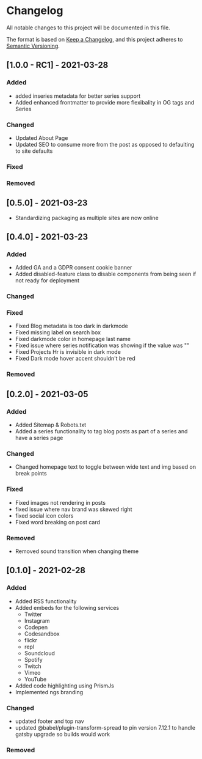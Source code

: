 # Changelog
All notable changes to this project will be documented in this file.

The format is based on [Keep a Changelog](https://keepachangelog.com/en/1.0.0/),
and this project adheres to [Semantic Versioning](https://semver.org/spec/v2.0.0.html).
## [1.0.0 - RC1] - 2021-03-28
### Added
- added inseries metadata for better series support
- Added enhanced frontmatter to provide more flexibality in OG tags and Series 
### Changed
- Updated About Page
- Updated SEO to consume more from the post as opposed to defaulting to site defaults
### Fixed
### Removed

## [0.5.0] - 2021-03-23
- Standardizing packaging as multiple sites are now online

## [0.4.0] - 2021-03-23
### Added
- Added GA and a GDPR consent cookie banner
- Added disabled-feature class to disable components from being seen if not ready for deployment
### Changed

### Fixed
- Fixed Blog metadata is too dark in darkmode
- Fixed missing label on search box
- Fixed darkmode color in homepage last name
- Fixed issue where series notification was showing if the value was ""
- Fixed Projects Hr is invisible in dark mode
- Fixed Dark mode hover accent shouldn't be red
### Removed

## [0.2.0] - 2021-03-05
### Added
- Added Sitemap & Robots.txt
- Added a series functionality to tag blog posts as part of a series and have a series page
### Changed
- Changed homepage text to toggle between wide text and img based on break points
### Fixed
- Fixed images not rendering in posts
- fixed issue where nav brand was skewed right  
- fixed social icon colors
- Fixed word breaking on post card
### Removed
- Removed sound transition when changing theme


## [0.1.0] - 2021-02-28
### Added
- Added RSS functionality
- Added embeds for the following services
  - Twitter
  - Instagram
  - Codepen
  - Codesandbox
  - flickr
  - repl
  - Soundcloud
  - Spotify
  - Twitch
  - Vimeo
  - YouTube
- Added code highlighting using PrismJs
- Implemented ngs branding

### Changed
- updated footer and top nav
- updated @babel/plugin-transform-spread to pin version 7.12.1 to handle gatsby upgrade so builds would work

### Removed
